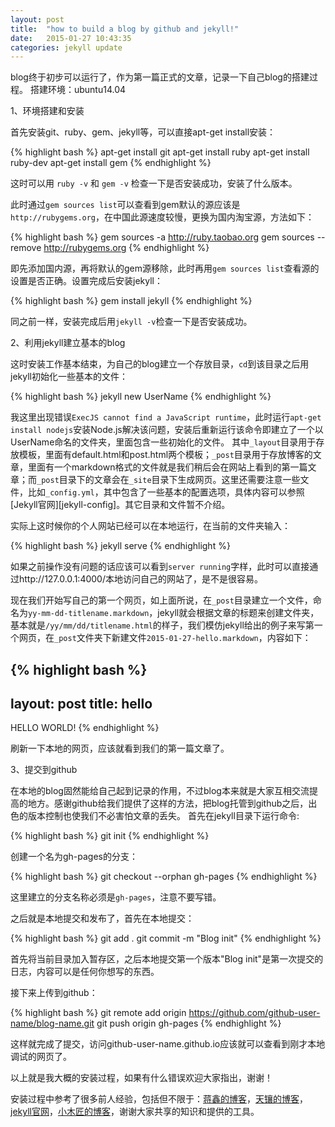 ```yaml
---
layout: post
title:  "how to build a blog by github and jekyll!"
date:   2015-01-27 10:43:35
categories: jekyll update
---
```


   blog终于初步可以运行了，作为第一篇正式的文章，记录一下自己blog的搭建过程。
   搭建环境：ubuntu14.04

1、环境搭建和安装

   首先安装git、ruby、gem、jekyll等，可以直接apt-get install安装：

{% highlight bash %}
apt-get install git
apt-get install ruby
apt-get install ruby-dev
apt-get install gem
{% endhighlight %}

   这时可以用 `ruby -v` 和 `gem -v` 检查一下是否安装成功，安装了什么版本。

   此时通过`gem sources list`可以查看到gem默认的源应该是`http://rubygems.org`，在中国此源速度较慢，更换为国内淘宝源，方法如下：

{% highlight bash %}
gem sources -a http://ruby.taobao.org
gem sources --remove http://rubygems.org
{% endhighlight %}

   即先添加国内源，再将默认的gem源移除，此时再用`gem sources list`查看源的设置是否正确。设置完成后安装jekyll：

{% highlight bash %}
gem install jekyll
{% endhighlight %}

   同之前一样，安装完成后用`jekyll -v`检查一下是否安装成功。

2、利用jekyll建立基本的blog

   这时安装工作基本结束，为自己的blog建立一个存放目录，`cd`到该目录之后用jekyll初始化一些基本的文件：

{% highlight bash %}
jekyll new UserName
{% endhighlight %}

   我这里出现错误`ExecJS cannot find a JavaScript runtime`，此时运行`apt-get install nodejs`安装Node.js解决该问题，安装后重新运行该命令即建立了一个以UserName命名的文件夹，里面包含一些初始化的文件。
   其中`_layout`目录用于存放模板，里面有default.html和post.html两个模板；`_post`目录用于存放博客的文章，里面有一个markdown格式的文件就是我们稍后会在网站上看到的第一篇文章；而`_post`目录下的文章会在`_site`目录下生成网页。这里还需要注意一些文件，比如`_config.yml`，其中包含了一些基本的配置选项，具体内容可以参照[Jekyll官网][jekyll-config]。其它目录和文件暂不介绍。

   实际上这时候你的个人网站已经可以在本地运行，在当前的文件夹输入：

{% highlight bash %}
jekyll serve
{% endhighlight %}

   如果之前操作没有问题的话应该可以看到`server running`字样，此时可以直接通过http://127.0.0.1:4000/本地访问自己的网站了，是不是很容易。

   现在我们开始写自己的第一个网页，如上面所说，在`_post`目录建立一个文件，命名为`yy-mm-dd-titlename.markdown`，jekyll就会根据文章的标题来创建文件夹，基本就是`/yy/mm/dd/titlename.html`的样子，我们模仿jekyll给出的例子来写第一个网页，在`_post`文件夹下新建文件`2015-01-27-hello.markdown`，内容如下：

{% highlight bash %}
---
layout: post
title: hello
---

HELLO WORLD!
{% endhighlight %}

   刷新一下本地的网页，应该就看到我们的第一篇文章了。

3、提交到github

   在本地的blog固然能给自己起到记录的作用，不过blog本来就是大家互相交流提高的地方。感谢github给我们提供了这样的方法，把blog托管到github之后，出色的版本控制也使我们不必害怕文章的丢失。
   首先在jekyll目录下运行命令:

{% highlight bash %}
git init
{% endhighlight %}

   创建一个名为gh-pages的分支：

{% highlight bash %}
git checkout --orphan gh-pages
{% endhighlight %}

   这里建立的分支名称必须是`gh-pages`，注意不要写错。

   之后就是本地提交和发布了，首先在本地提交：

{% highlight bash %}
git add .
git commit -m "Blog init"
{% endhighlight %}

   首先将当前目录加入暂存区，之后本地提交第一个版本"Blog init"是第一次提交的日志，内容可以是任何你想写的东西。

   接下来上传到github：

{% highlight bash %}
git remote add origin https://github.com/github-user-name/blog-name.git
git push origin gh-pages
{% endhighlight %}

   这样就完成了提交，访问github-user-name.github.io应该就可以查看到刚才本地调试的网页了。

   以上就是我大概的安装过程，如果有什么错误欢迎大家指出，谢谢！

   安装过程中参考了很多前人经验，包括但不限于：[蒋鑫的博客][jiangxin-blog]，[天镶的博客][tianxiang-blog]，[jekyll官网][jekyll]，[小木匠的博客][nielin-blog]，谢谢大家共享的知识和提供的工具。

[jeckyll-config]:	http://jekyllrb.com/docs/configuration/
[jiangxin-blog]:	http://www.worldhello.net/gotgithub/03-project-hosting/050-homepage.html
[tianxiang-blog]:	http://segmentfault.com/blog/skyinlayer/1190000000406011
[jekyll]:		http://jekyllrb.com/
[nielin-blog]:		http://jason1114.github.io/articles/2013/09/11/how-to-build-a-personal-homepage-with-github-pages-and-jekyll.html
